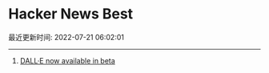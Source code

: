 # Hacker News Best

最近更新时间: 2022-07-21 06:02:01

--- 
1. [DALL·E now available in beta](https://openai.com/blog/dall-e-now-available-in-beta/) 
